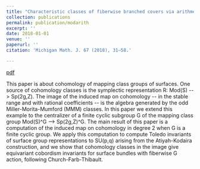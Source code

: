 ```yaml
---
title: "Characteristic classes of fiberwise branched covers via arithmetic groups"
collection: publications
permalink: publication/modarith
excerpt: ''
date: 2018-01-01
venue: ''
paperurl: ''
citation: 'Michigan Math. J. 67 (2018), 31–58.'

---
```


[pdf](http://bena-tshishiku.github.io/files/papers/modarith.pdf)

This paper is about cohomology of mapping class groups of surfaces. One source of cohomology classes is the symplectic representation R: Mod(S) --> Sp(2g,Z). The image of the induced map on cohomology --  in the stable range and with rational coefficients -- is the algebra generated by the odd Miller-Morita-Mumford (MMM) classes. In this paper we extend this example to the centralizer of a finite cyclic subgroup G of the mapping class group Mod(S)^G --> Sp(2g,Z)^G. The main result of this paper is a computation of the induced map on cohomology in degree 2 when G is a finite cyclic group. We apply this computation to compute Toledo invariants of surface group representations to SU(p,q) arising from the Atiyah-Kodaira construction, and we show that cohomology classes in the image give equivariant cobordism invariants for surface bundles with fiberwise G action, following Church-Farb-Thibault. 

